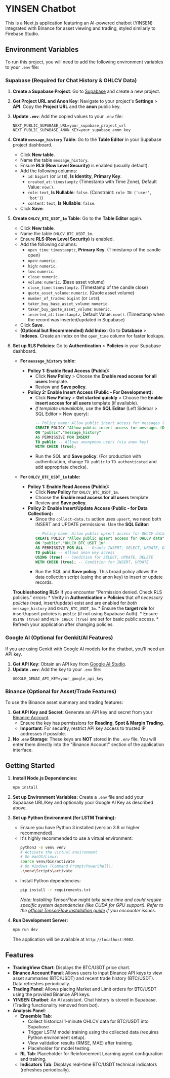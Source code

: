 
# YINSEN Chatbot

This is a Next.js application featuring an AI-powered chatbot (YINSEN) integrated with Binance for asset viewing and trading, styled similarly to Firebase Studio.

## Environment Variables

To run this project, you will need to add the following environment variables to your `.env` file:

### Supabase (Required for Chat History & OHLCV Data)

1.  **Create a Supabase Project**: Go to [Supabase](https://supabase.com/) and create a new project.
2.  **Get Project URL and Anon Key**: Navigate to your project's **Settings** > **API**. Copy the **Project URL** and the **anon** public key.
3.  **Update `.env`**: Add the copied values to your `.env` file:
    ```
    NEXT_PUBLIC_SUPABASE_URL=your_supabase_project_url
    NEXT_PUBLIC_SUPABASE_ANON_KEY=your_supabase_anon_key
    ```
4.  **Create `message_history` Table**: Go to the **Table Editor** in your Supabase project dashboard.
    *   Click **New table**.
    *   Name the table `message_history`.
    *   Ensure **RLS (Row Level Security)** is enabled (usually default).
    *   Add the following columns:
        *   `id`: `bigint` (or `int8`), **Is Identity**, **Primary Key**.
        *   `created_at`: `timestamptz` (Timestamp with Time Zone), Default Value: `now()`.
        *   `role`: `text`, **Is Nullable**: `false`. (Constraint: `role IN ('user', 'bot')`)
        *   `content`: `text`, **Is Nullable**: `false`.
    *   Click **Save**.

5.  **Create `OHLCV_BTC_USDT_1m` Table**: Go to the **Table Editor** again.
    *   Click **New table**.
    *   Name the table `OHLCV_BTC_USDT_1m`.
    *   Ensure **RLS (Row Level Security)** is enabled.
    *   Add the following columns:
        *   `open_time`: `timestamptz`, **Primary Key**. (Timestamp of the candle open)
        *   `open`: `numeric`.
        *   `high`: `numeric`.
        *   `low`: `numeric`.
        *   `close`: `numeric`.
        *   `volume`: `numeric`. (Base asset volume)
        *   `close_time`: `timestamptz`. (Timestamp of the candle close)
        *   `quote_asset_volume`: `numeric`. (Quote asset volume)
        *   `number_of_trades`: `bigint` (or `int8`).
        *   `taker_buy_base_asset_volume`: `numeric`.
        *   `taker_buy_quote_asset_volume`: `numeric`.
        *   `inserted_at`: `timestamptz`, Default Value: `now()`. (Timestamp when the record was inserted/updated in Supabase)
    *   Click **Save**.
    *   **(Optional but Recommended) Add Index**: Go to **Database** > **Indexes**. Create an index on the `open_time` column for faster lookups.

6.  **Set up RLS Policies**: Go to **Authentication** > **Policies** in your Supabase dashboard.

    *   **For `message_history` table:**
        *   **Policy 1: Enable Read Access (Public):**
            *   Click **New Policy** > Choose the **Enable read access for all users** template.
            *   Review and **Save policy**.
        *   **Policy 2: Enable Insert Access (Public - For Development):**
            *   Click **New Policy** > **Get started quickly** > Choose the **Enable insert access for all users** template (if available).
            *   *If template unavailable*, use the **SQL Editor** (Left Sidebar > SQL Editor > New query):
                ```sql
                -- Policy name: Allow public insert access for messages (DEV)
                CREATE POLICY "Allow public insert access for messages (DEV)"
                ON "public"."message_history"
                AS PERMISSIVE FOR INSERT
                TO public -- Allows anonymous users (via anon key)
                WITH CHECK (true);
                ```
            *   Run the SQL and **Save policy**. (For production with authentication, change `TO public` to `TO authenticated` and add appropriate checks).

    *   **For `OHLCV_BTC_USDT_1m` table:**
        *   **Policy 1: Enable Read Access (Public):**
            *   Click **New Policy** for `OHLCV_BTC_USDT_1m`.
            *   Choose the **Enable read access for all users** template.
            *   Review and **Save policy**.
        *   **Policy 2: Enable Insert/Update Access (Public - for Data Collection):**
            *   Since the `collect-data.ts` action uses `upsert`, we need both INSERT and UPDATE permissions. Use the **SQL Editor**:
                ```sql
                -- Policy name: Allow public upsert access for OHLCV data
                CREATE POLICY "Allow public upsert access for OHLCV data"
                ON "public"."OHLCV_BTC_USDT_1m"
                AS PERMISSIVE FOR ALL -- Grants INSERT, SELECT, UPDATE, DELETE (adjust if needed)
                TO public -- Allows anon key access
                USING (true) -- Condition for SELECT, UPDATE, DELETE
                WITH CHECK (true); -- Condition for INSERT, UPDATE
                ```
            *   Run the SQL and **Save policy**. This broad policy allows the data collection script (using the anon key) to insert or update records.

    **Troubleshooting RLS:** If you encounter "Permission denied. Check RLS policies." errors:
        *   Verify in **Authentication > Policies** that *all necessary policies* (read, insert/update) exist and are enabled for *both* `message_history` and `OHLCV_BTC_USDT_1m`.
        *   Ensure the **target role** for insert/upsert policies is `public` (if not using Supabase Auth).
        *   Ensure `USING (true)` and `WITH CHECK (true)` are set for basic public access.
        *   Refresh your application after changing policies.

### Google AI (Optional for Genkit/AI Features)

If you are using Genkit with Google AI models for the chatbot, you'll need an API key.

1.  **Get API Key**: Obtain an API key from [Google AI Studio](https://aistudio.google.com/app/apikey).
2.  **Update `.env`**: Add the key to your `.env` file:
    ```
    GOOGLE_GENAI_API_KEY=your_google_api_key
    ```

### Binance (Optional for Asset/Trade Features)

To use the Binance asset summary and trading features:

1.  **Get API Key and Secret**: Generate an API key and secret from your [Binance Account](https://www.binance.com/en/my/settings/api-management).
    *   Ensure the key has permissions for **Reading**, **Spot & Margin Trading**.
    *   **Important**: For security, restrict API key access to trusted IP addresses if possible.
2.  **No `.env` Storage**: These keys are **NOT** stored in the `.env` file. You will enter them directly into the "Binance Account" section of the application interface.

## Getting Started

1.  **Install Node.js Dependencies:**
    ```bash
    npm install
    ```
2.  **Set up Environment Variables:** Create a `.env` file and add your Supabase URL/Key and optionally your Google AI Key as described above.

3.  **Set up Python Environment (for LSTM Training):**
    *   Ensure you have Python 3 installed (version 3.8 or higher recommended).
    *   It's highly recommended to use a virtual environment:
        ```bash
        python3 -m venv venv
        # Activate the virtual environment
        # On macOS/Linux:
        source venv/bin/activate
        # On Windows (Command Prompt/PowerShell):
        .\venv\Scripts\activate
        ```
    *   Install Python dependencies:
        ```bash
        pip install -r requirements.txt
        ```
        *Note: Installing TensorFlow might take some time and could require specific system dependencies (like CUDA for GPU support). Refer to the [official TensorFlow installation guide](https://www.tensorflow.org/install) if you encounter issues.*

4.  **Run Development Server:**
    ```bash
    npm run dev
    ```
    The application will be available at `http://localhost:9002`.

## Features

*   **TradingView Chart**: Displays the BTC/USDT price chart.
*   **Binance Account Panel**: Allows users to input Binance API keys to view asset summaries (BTC/USDT) and recent trade history (BTC/USDT). Data refreshes periodically.
*   **Trading Panel**: Allows placing Market and Limit orders for BTC/USDT using the provided Binance API keys.
*   **YINSEN Chatbot**: An AI assistant. Chat history is stored in Supabase. (Trading functionality removed from bot).
*   **Analysis Panel**:
    *   **Ensemble Tab**:
        *   Collect historical 1-minute OHLCV data for BTC/USDT into Supabase.
        *   Trigger LSTM model training using the collected data (requires Python environment setup).
        *   View validation results (RMSE, MAE) after training.
        *   Placeholder for model testing.
    *   **RL Tab**: Placeholder for Reinforcement Learning agent configuration and training.
    *   **Indicators Tab**: Displays real-time BTC/USDT technical indicators (refreshes periodically).
```